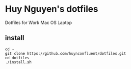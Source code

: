 # Huy Nguyen's dotfiles
Dotfiles for Work Mac OS Laptop

## install
```
cd ~
git clone https://github.com/huynconfluent/dotfiles.git
cd dotfiles
./install.sh
```
